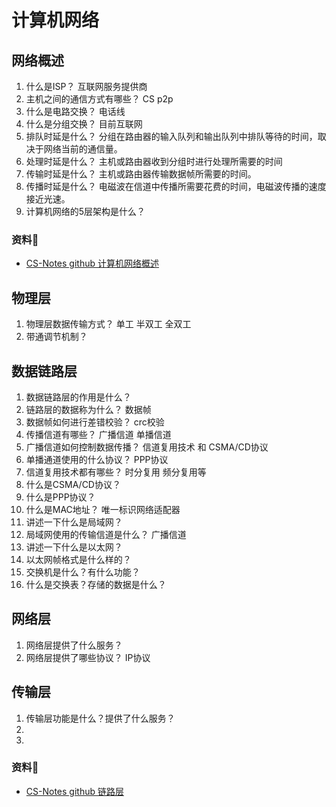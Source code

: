 # 计算机网络



## 网络概述

1. 什么是ISP？ 互联网服务提供商
2. 主机之间的通信方式有哪些？ CS p2p
3. 什么是电路交换？ 电话线
4. 什么是分组交换？ 目前互联网
5. 排队时延是什么？ 分组在路由器的输入队列和输出队列中排队等待的时间，取决于网络当前的通信量。
6. 处理时延是什么？ 主机或路由器收到分组时进行处理所需要的时间
7. 传输时延是什么？ 主机或路由器传输数据帧所需要的时间。
8. 传播时延是什么？ 电磁波在信道中传播所需要花费的时间，电磁波传播的速度接近光速。
9. 计算机网络的5层架构是什么？


### 资料💾
- [CS-Notes github 计算机网络概述](https://github.com/CyC2018/CS-Notes/blob/master/notes/%E8%AE%A1%E7%AE%97%E6%9C%BA%E7%BD%91%E7%BB%9C%20-%20%E6%A6%82%E8%BF%B0.md)



## 物理层

1. 物理层数据传输方式？ 单工 半双工 全双工
2. 带通调节机制？
   


## 数据链路层

1. 数据链路层的作用是什么？
2. 链路层的数据称为什么？ 数据帧
3. 数据帧如何进行差错校验？ crc校验
4. 传播信道有哪些？ 广播信道 单播信道
5. 广播信道如何控制数据传播？ 信道复用技术 和 CSMA/CD协议
6. 单播通道使用的什么协议？ PPP协议
7. 信道复用技术都有哪些？ 时分复用 频分复用等 
8. 什么是CSMA/CD协议？
9. 什么是PPP协议？
10. 什么是MAC地址？ 唯一标识网络适配器
11. 讲述一下什么是局域网？
12. 局域网使用的传输信道是什么？ 广播信道
13. 讲述一下什么是以太网？
14. 以太网帧格式是什么样的？
15. 交换机是什么？有什么功能？
16. 什么是交换表？存储的数据是什么？


## 网络层

1. 网络层提供了什么服务？
2. 网络层提供了哪些协议？ IP协议


## 传输层

1. 传输层功能是什么？提供了什么服务？
2. 
3. 


### 资料💾

- [CS-Notes github 链路层](https://github.com/CyC2018/CS-Notes/blob/master/notes/%E8%AE%A1%E7%AE%97%E6%9C%BA%E7%BD%91%E7%BB%9C%20-%20%E9%93%BE%E8%B7%AF%E5%B1%82.md)


